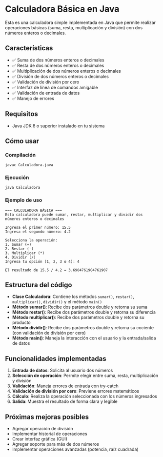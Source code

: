 # Calculadora Básica en Java

Esta es una calculadora simple implementada en Java que permite realizar operaciones básicas (suma, resta, multiplicación y división) con dos números enteros o decimales.

## Características

- ✅ Suma de dos números enteros o decimales
- ✅ Resta de dos números enteros o decimales
- ✅ Multiplicación de dos números enteros o decimales
- ✅ División de dos números enteros o decimales
- ✅ Validación de división por cero
- ✅ Interfaz de línea de comandos amigable
- ✅ Validación de entrada de datos
- ✅ Manejo de errores

## Requisitos

- Java JDK 8 o superior instalado en tu sistema

## Cómo usar

### Compilación
```bash
javac Calculadora.java
```

### Ejecución
```bash
java Calculadora
```

### Ejemplo de uso
```
=== CALCULADORA BÁSICA ===
Esta calculadora puede sumar, restar, multiplicar y dividir dos números enteros o decimales

Ingresa el primer número: 15.5
Ingresa el segundo número: 4.2

Selecciona la operación:
1. Sumar (+)
2. Restar (-)
3. Multiplicar (*)
4. Dividir (/)
Ingresa tu opción (1, 2, 3 o 4): 4

El resultado de 15.5 / 4.2 = 3.6904761904761907
```

## Estructura del código

- **Clase Calculadora**: Contiene los métodos `sumar()`, `restar()`, `multiplicar()`, `dividir()` y el método `main()`
- **Método sumar()**: Recibe dos parámetros double y retorna su suma
- **Método restar()**: Recibe dos parámetros double y retorna su diferencia
- **Método multiplicar()**: Recibe dos parámetros double y retorna su producto
- **Método dividir()**: Recibe dos parámetros double y retorna su cociente (con validación de división por cero)
- **Método main()**: Maneja la interacción con el usuario y la entrada/salida de datos

## Funcionalidades implementadas

1. **Entrada de datos**: Solicita al usuario dos números
2. **Selección de operación**: Permite elegir entre suma, resta, multiplicación y división
3. **Validación**: Maneja errores de entrada con try-catch
4. **Validación de división por cero**: Previene errores matemáticos
5. **Cálculo**: Realiza la operación seleccionada con los números ingresados
6. **Salida**: Muestra el resultado de forma clara y legible

## Próximas mejoras posibles

- Agregar operación de división
- Implementar historial de operaciones
- Crear interfaz gráfica (GUI)
- Agregar soporte para más de dos números
- Implementar operaciones avanzadas (potencia, raíz cuadrada)
